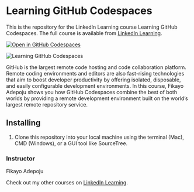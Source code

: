 # Learning GitHub Codespaces
This is the repository for the LinkedIn Learning course Learning GitHub Codespaces. The full course is available from [LinkedIn Learning][lil-course-url].

[![Open in GitHub Codespaces](https://github.com/codespaces/badge.svg)](https://codespaces.new/[LyrickSketch17]/[github-codespaces])

![Learning GitHub Codespaces][lil-thumbnail-url] 

GitHub is the largest remote code hosting and code collaboration platform. Remote coding environments and editors are also fast-rising technologies that aim to boost developer productivity by offering isolated, disposable, and easily configurable development environments. In this course, Fikayo Adepoju shows you how GitHub Codespaces combine the best of both worlds by providing a remote development environment built on the world’s largest remote repository service.


## Installing
1. Clone this repository into your local machine using the terminal (Mac), CMD (Windows), or a GUI tool like SourceTree.


### Instructor

Fikayo Adepoju 


Check out my other courses on [LinkedIn Learning](https://www.linkedin.com/learning/instructors/fikayo-adepoju).

[lil-course-url]: https://www.linkedin.com/learning/learning-github-codespaces?dApp=59033956
[lil-thumbnail-url]: https://cdn.lynda.com/course/2479226/2479226-1666201818538-16x9.jpg
